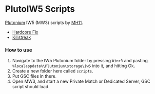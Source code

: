 # PlutoIW5 Scripts
[Plutonium](https://plutonium.pw) IW5 (MW3) scripts by [MH11](https://github.com/whoismh11).

- [Hardcore Fix](hardcore_fix)
- [Killstreak](killstreak)

### How to use
1. Navigate to the IW5 Plutonium folder by pressing `Win+R` and pasting `%localappdata%\Plutonium\storage\iw5` into it, and hitting Ok.
2. Create a new folder here called `scripts`.
3. Put GSC files in there.
4. Open MW3, and start a new Private Match or Dedicated Server, GSC script should load.
